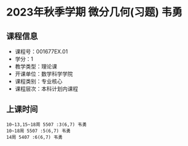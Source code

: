 # 2023年秋季学期 微分几何(习题) 韦勇






## 课程信息

- 课程号：001677EX.01
- 学分：1
- 教学类型：理论课
- 开课单位：数学科学学院
- 课程类别：专业核心
- 课程层次：本科计划内课程

## 上课时间

```
10~13,15~18周 5507 :3(6,7) 韦勇
10~18周 5507 :5(6,7) 韦勇
14周 5407 :6(6,7) 韦勇
```

